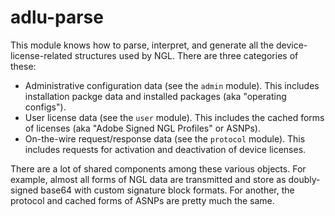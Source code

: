 # adlu-parse

This module knows how to parse, interpret, and generate all the device-license-related structures used by NGL.  There are three categories of these:

- Administrative configuration data (see the `admin` module).  This includes installation packge data and installed packages (aka "operating configs").
- User license data (see the `user` module).  This includes the cached forms of licenses (aka "Adobe Signed NGL Profiles" or ASNPs).
- On-the-wire request/response data (see the `protocol` module).  This includes requests for activation and deactivation of device licenses.

There are a lot of shared components among these various objects.  For example, almost all forms of NGL data are transmitted and store as doubly-signed base64 with custom signature block formats.  For another, the protocol and cached forms of ASNPs are pretty much the same.

